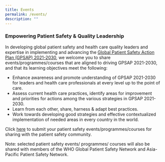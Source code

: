 ```yaml
---
title: Events
permalink: /events/
description: ""
---
```

### Empowering Patient Safety & Quality Leadership
      
In developing global  patient safety and health care quality leaders and expertise in implementing and advancing the [Global Patient Safety Action Plan (GPSAP) 2021-2030]((https://www.who.int/teams/integrated-health-services/patient-safety/policy/global-patient-safety-action-plan)), we welcome you to share events/programmes/courses that are aligned to  driving GPSAP 2021-2030, and that its learning objectives meet the following:

* Enhance awareness and promote understanding of GPSAP 2021-2030 for leaders and health care professionals at every level up to the point of care.
*   Assess current health care practices, identify areas for improvement and priorities for actions among the various strategies in GPSAP 2021-2030.
*   Learn from each other, share, harness & adapt best practices.
*   Work towards developing good strategies and effective contextualized implementation of needed areas in every country in the world. 

Click [here](https://form.gov.sg/64536d86f7b4ae0012e5ee1f) to submit your patient safety events/programmes/courses for sharing with the patient safety community.

Note: selected patient safety events/ programmes/ courses will also be shared with members of the WHO Global Patient Safety Network and Asia-Pacific Patient Safety Network.